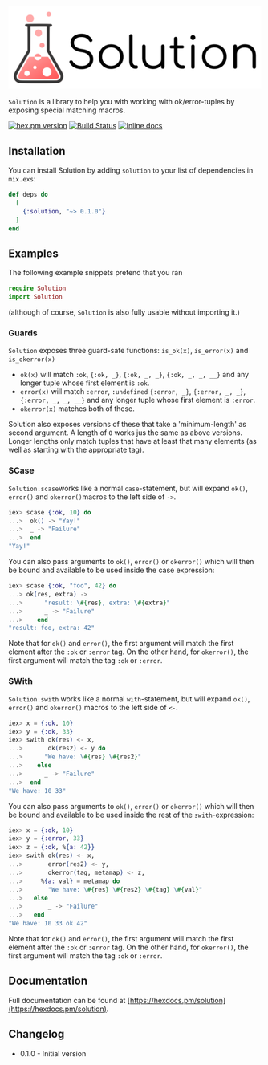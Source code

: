 ![Solution](brand/logo_text.png)

`Solution` is a library to help you with working with ok/error-tuples by exposing special matching macros.

[![hex.pm version](https://img.shields.io/hexpm/v/solution.svg)](https://hex.pm/packages/solution)
[![Build Status](https://travis-ci.org/Qqwy/elixir_solution.svg?branch=master)](https://travis-ci.org/Qqwy/elixir_solution)
[![Inline docs](http://inch-ci.org/github/qqwy/elixir_solution.svg)](http://inch-ci.org/github/qqwy/elixir_solution)


## Installation

You can install Solution by adding `solution` to your list of dependencies in `mix.exs`:

```elixir
def deps do
  [
    {:solution, "~> 0.1.0"}
  ]
end
```

## Examples

The following example snippets pretend that you ran 
```elixir
require Solution
import Solution
```

(although of course, `Solution` is also fully usable without importing it.)

### Guards

`Solution` exposes three guard-safe functions: `is_ok(x)`, `is_error(x)` and `is_okerror(x)`

- `ok(x)` will match `:ok`, `{:ok, _}`, `{:ok, _, _}`, `{:ok, _, _, __}` and any longer tuple whose first element is `:ok`.
- `error(x)` will match `:error`, `:undefined` `{:error, _}`, `{:error, _, _}`, `{:error, _, _, __}` and any longer tuple whose first element is `:error`.
- `okerror(x)` matches both of these.

Solution also exposes versions of these that take a 'minimum-length' as second argument. A length of `0` works jus the same as above versions. Longer lengths only match tuples that have at least that many elements (as well as starting with the appropriate tag).

### SCase

`Solution.scase`works like a normal `case`-statement,
but will expand `ok()`, `error()` and `okerror()`macros to the left side of `->`.

```elixir
iex> scase {:ok, 10} do
...>  ok() -> "Yay!"
...>  _ -> "Failure"
...>  end
"Yay!"
```


You can also pass arguments to `ok()`, `error()` or `okerror()` which will then be bound and available
to be used inside the case expression:

```elixir
iex> scase {:ok, "foo", 42} do
...> ok(res, extra) ->
...>      "result: \#{res}, extra: \#{extra}"
...>      _ -> "Failure"
...>    end
"result: foo, extra: 42"
```

Note that for `ok()` and `error()`, the first argument will match the first element after the `:ok` or `:error` tag.
On the other hand, for `okerror()`, the first argument will match the tag `:ok` or `:error`.

### SWith

`Solution.swith` works like a normal `with`-statement,
but will expand `ok()`, `error()` and `okerror()` macros to the left side of `<-`.


```elixir
iex> x = {:ok, 10}
iex> y = {:ok, 33}
iex> swith ok(res) <- x,
...>       ok(res2) <- y do
...>      "We have: \#{res} \#{res2}"
...>    else
...>      _ -> "Failure"
...>  end
"We have: 10 33"
```


You can also pass arguments to `ok()`, `error()` or `okerror()` which will then be bound and available
to be used inside the rest of the `swith`-expression:

```elixir
iex> x = {:ok, 10}
iex> y = {:error, 33}
iex> z = {:ok, %{a: 42}}
iex> swith ok(res) <- x,
...>       error(res2) <- y,
...>       okerror(tag, metamap) <- z,
...>     %{a: val} = metamap do
...>       "We have: \#{res} \#{res2} \#{tag} \#{val}"
...>   else
...>       _ -> "Failure"
...>   end
"We have: 10 33 ok 42"
```

Note that for `ok()` and `error()`, the first argument will match the first element after the `:ok` or `:error` tag.
On the other hand, for `okerror()`, the first argument will match the tag `:ok` or `:error`.


## Documentation

Full documentation can be found at [https://hexdocs.pm/solution](https://hexdocs.pm/solution).


## Changelog

- 0.1.0 - Initial version

